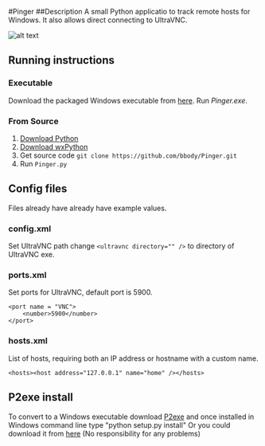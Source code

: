 #Pinger
##Description
A small Python applicatio to track remote hosts for Windows. It also allows direct connecting to UltraVNC.

![alt text](https://s3-ap-southeast-2.amazonaws.com/bbody-images/github/Pinger/screenshot.png "Screenshot of Pinger")

## Running instructions
### Executable
Download the packaged Windows executable from [here](https://github.com/bbody/Pinger/releases). Run *Pinger.exe*.

### From Source
1. [Download Python](https://www.python.org/)
2. [Download wxPython](http://www.wxpython.org/)
3. Get source code `git clone https://github.com/bbody/Pinger.git`
4. Run `Pinger.py`

## Config files
Files already have already have example values.

### config.xml
Set UltraVNC path change `<ultravnc directory="" />` to directory of UltraVNC exe.

### ports.xml
Set ports for UltraVNC, default port is 5900.

```
<port name = "VNC">
	<number>5900</number>
</port>
```

### hosts.xml
List of hosts, requiring both an IP address or hostname with a custom name.

```
<hosts><host address="127.0.0.1" name="home" /></hosts>
```

## P2exe install
To convert to a Windows executable download <a href="http://www.py2exe.org/">P2exe</a> and once installed in Windows command line type "python setup.py install"
Or you could download it from <a href="https://github.com/bbody/Pinger/releases/latest">here</a> (No responsibility for any problems)
